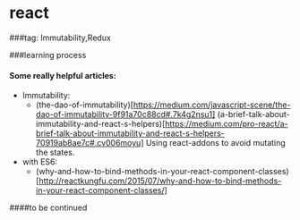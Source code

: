 # react
###tag: Immutability,Redux

###learning process
#### Some really helpful articles:
* Immutability:
  * (the-dao-of-immutability)[https://medium.com/javascript-scene/the-dao-of-immutability-9f91a70c88cd#.7k4g2nsu1]
(a-brief-talk-about-immutability-and-react-s-helpers)[https://medium.com/pro-react/a-brief-talk-about-immutability-and-react-s-helpers-70919ab8ae7c#.cv006moyu] Using react-addons to avoid mutating the states.
* with ES6:
  * (why-and-how-to-bind-methods-in-your-react-component-classes)[http://reactkungfu.com/2015/07/why-and-how-to-bind-methods-in-your-react-component-classes/]

####to be continued
